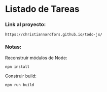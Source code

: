  # Listado de Tareas

### Link al proyecto:
```
https://christiannordfors.github.io/todo-js/
```


 ### Notas:
 Reconstruir módulos de Node:
 ```
 npm install
 ```

 Construir build:
 ```
 npm run build
 ```

